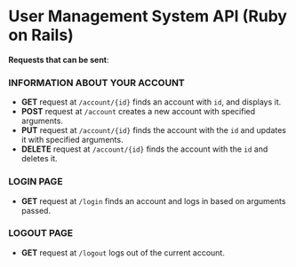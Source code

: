 # User Management System API (Ruby on Rails)

**Requests that can be sent**:

### INFORMATION ABOUT YOUR ACCOUNT
* **GET** request at `/account/{id}` finds an account with `id`, and displays it.
* **POST** request at `/account` creates a new account with specified arguments.
* **PUT** request at `/account/{id}` finds the account with the `id` and updates it with specified arguments.
* **DELETE** request at `/account/{id}` finds the account with the `id` and deletes it.

### LOGIN PAGE
* **GET** request at `/login` finds an account and logs in based on arguments passed.

### LOGOUT PAGE
* **GET** request at `/logout` logs out of the current account.